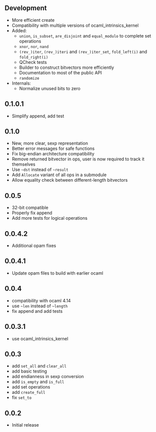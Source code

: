 
## Development
- More efficient create
- Compatibility with multiple versions of ocaml_intrinsics_kernel
- Added:
    - `union`, `is_subset`, `are_disjoint` and `equal_modulo` to complete set operations
    - `xnor`, `nor`, `nand`
    - `(rev_)iter`, `(rev_)iteri` and `(rev_)iter_set`, `fold_left(i)` and `fold_right(i)`
    - QCheck tests
    - Builder to construct bitvectors more efficiently
    - Documentation to most of the public API
    - `randomize`
- Internals:
    - Normalize unused bits to zero

## 0.1.0.1
- Simplify append, add test

## 0.1.0
- New, more clear, sexp representation
- Better error messages for safe functions
- Fix big-endian architecture compatibility
- Remove returned bitvector in ops, user is now required to track it themselves
- Use `~dst` instead of `~result`
- Add `Allocate` variant of all ops in a submodule
- Allow equality check between different-length bitvectors


## 0.0.5
- 32-bit compatible
- Properly fix append
- Add more tests for logical operations

## 0.0.4.2
- Additional opam fixes

## 0.0.4.1
- Update opam files to build with earlier ocaml

## 0.0.4
- compatibility with ocaml 4.14
- use `~len` instead of `~length`
- fix append and add tests

## 0.0.3.1
- use ocaml_intrinsics_kernel

## 0.0.3
- add `set_all` and `clear_all`
- add basic testing
- add endianness in sexp conversion
- add `is_empty` and `is_full`
- add set operations
- add `create_full`
- fix `set_to`

## 0.0.2
- Initial release
